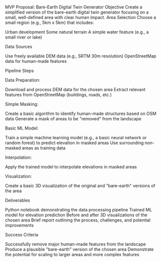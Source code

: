 MVP Proposal: Bare-Earth Digital Twin Generator
Objective
Create a simplified version of the bare-earth digital twin generator focusing on a small, well-defined area with clear human impact.
Area Selection
Choose a small region (e.g., 5km x 5km) that includes:

Urban development
Some natural terrain
A simple water feature (e.g., a small river or lake)

Data Sources

Use freely available DEM data (e.g., SRTM 30m resolution)
OpenStreetMap data for human-made features

Pipeline Steps

Data Preparation:

Download and process DEM data for the chosen area
Extract relevant features from OpenStreetMap (buildings, roads, etc.)


Simple Masking:

Create a basic algorithm to identify human-made structures based on OSM data
Generate a mask of areas to be "removed" from the landscape


Basic ML Model:

Train a simple machine learning model (e.g., a basic neural network or random forest) to predict elevation in masked areas
Use surrounding non-masked areas as training data


Interpolation:

Apply the trained model to interpolate elevations in masked areas


Visualization:

Create a basic 3D visualization of the original and "bare-earth" versions of the area



Deliverables

Python notebook demonstrating the data processing pipeline
Trained ML model for elevation prediction
Before and after 3D visualizations of the chosen area
Brief report outlining the process, challenges, and potential improvements

Success Criteria

Successfully remove major human-made features from the landscape
Produce a plausible "bare-earth" version of the chosen area
Demonstrate the potential for scaling to larger areas and more complex features
